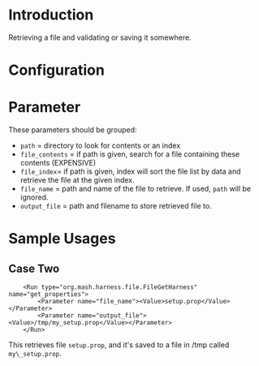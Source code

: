 # Introduction #

Retrieving a file and validating or saving it somewhere.

# Configuration #

# Parameter #
These parameters should be grouped:
  * `path` = directory to look for contents or an index
  * `file_contents` = if path is given, search for a file containing these contents (EXPENSIVE)
  * `file_index`= if path is given, index will sort the file list by data and retrieve the file at the given index.
  * `file_name` = path and name of the file to retrieve.  If used, `path` will be ignored.
  * `output_file` = path and filename to store retrieved file to.

# Sample Usages #
## Case Two ##

```
    <Run type="org.mash.harness.file.FileGetHarness" name="get_properties">        
        <Parameter name="file_name"><Value>setup.prop</Value></Parameter>
        <Parameter name="output_file"><Value>/tmp/my_setup.prop</Value></Parameter>
    </Run>

```
This retrieves file `setup.prop`, and it's saved to a file in /tmp called `my\_setup.prop`.